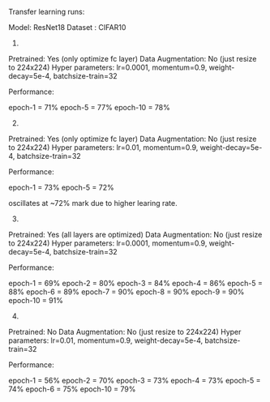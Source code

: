 Transfer learning runs:

Model: ResNet18
Dataset : CIFAR10

1) 

Pretrained: Yes (only optimize fc layer)
Data Augmentation: No (just resize to 224x224)
Hyper parameters: lr=0.0001, momentum=0.9, weight-decay=5e-4, batchsize-train=32

Performance: 

epoch-1 = 71% 
epoch-5 = 77% 
epoch-10 = 78% 

2) 

Pretrained: Yes (only optimize fc layer)
Data Augmentation: No (just resize to 224x224)
Hyper parameters: lr=0.01, momentum=0.9, weight-decay=5e-4, batchsize-train=32

Performance: 

epoch-1 = 73% 
epoch-5 = 72% 

oscillates at ~72% mark due to higher learing rate.

3) 

Pretrained: Yes (all layers are optimized)
Data Augmentation: No (just resize to 224x224)
Hyper parameters: lr=0.0001, momentum=0.9, weight-decay=5e-4, batchsize-train=32

Performance: 

epoch-1 = 69% 
epoch-2 = 80% 
epoch-3 = 84% 
epoch-4 = 86% 
epoch-5 = 88%
epoch-6 = 89% 
epoch-7 = 90% 
epoch-8 = 90% 
epoch-9 = 90% 
epoch-10 = 91% 

4) 

Pretrained: No
Data Augmentation: No (just resize to 224x224)
Hyper parameters: lr=0.01, momentum=0.9, weight-decay=5e-4, batchsize-train=32

Performance: 

epoch-1 = 56% 
epoch-2 = 70% 
epoch-3 = 73% 
epoch-4 = 73% 
epoch-5 = 74% 
epoch-6 = 75%
epoch-10 = 79% 


